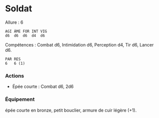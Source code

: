# Soldat

Allure : 6

	AGI	ÂME	FOR	INT	VIG
	d6	d6	d6	d4	d6

Compétences : Combat d6, Intimidation d6, Perception d4, Tir d6, Lancer d6.

	PAR	RES
	6	6 (1)

### Actions
- Épée courte : Combat d6, 2d6

### Équipement
épée courte en bronze, petit bouclier, armure de cuir légère (+1).
